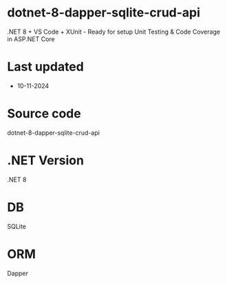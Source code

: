 # dotnet-8-dapper-sqlite-crud-api

.NET 8 + VS Code + XUnit - Ready for setup Unit Testing & Code Coverage in ASP.NET Core

# Last updated

- 10-11-2024

# Source code
dotnet-8-dapper-sqlite-crud-api

# .NET Version
.NET 8

# DB
SQLite

# ORM
Dapper





